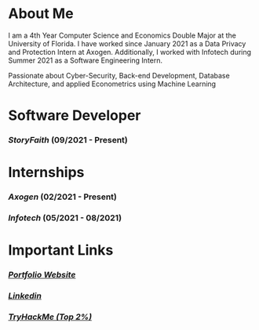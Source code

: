# About Me
I am a 4th Year Computer Science and Economics Double Major at the University of Florida. I have worked since January 2021 as a Data Privacy and Protection Intern at Axogen. Additionally, I worked with Infotech during Summer 2021 as a Software Engineering Intern.

Passionate about Cyber-Security, Back-end Development, Database Architecture, and applied Econometrics using Machine Learning

# Software Developer
### _StoryFaith_ (09/2021 - Present)

# Internships
### _Axogen_   (02/2021 - Present)
### _Infotech_ (05/2021 - 08/2021)

# Important Links
### [_Portfolio Website_](https://andrewsandell.com)
### [_Linkedin_](https://linkedin.com/in/absandell)
### [_TryHackMe (Top 2%)_](https://tryhackme.com/p/absandell)
